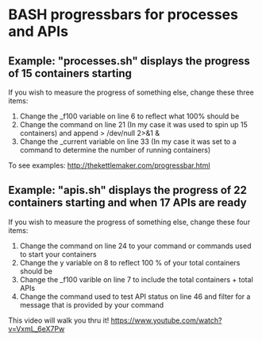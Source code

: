 # BASH progressbars for processes and APIs
## Example: "processes.sh" displays the progress of 15 containers starting
If you wish to measure the progress of something else, change these three items:
1. Change the \_f100 variable on line 6 to reflect what 100% should be 
2. Change the command on line 21 (In my case it was used to spin up 15 containers) and append > /dev/null 2>&1 &
3. Change the \_current variable on line 33 (In my case it was set to a command to determine the number of running containers)

To see examples: http://thekettlemaker.com/progressbar.html

## Example: "apis.sh" displays the progress of 22 containers starting and when 17 APIs are ready
If you wish to measure the progress of something else, change these four items:
1. Change the command on line 24 to your command or commands used to start your containers
2. Change the y variable on 8 to reflect 100 % of your total containers should be
3. Change the \_f100 varible on line 7 to include the total containers + total APIs
4. Change the command used to test API status on line 46 and filter for a message that is provided by your command

This video will walk you thru it!
https://www.youtube.com/watch?v=VxmL_6eX7Pw

